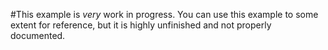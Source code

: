 #This example is *very* work in progress.
You can use this example to some extent for reference, but it is highly unfinished and not properly documented.